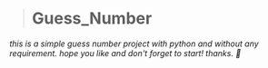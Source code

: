 ># Guess_Number

_this is a simple guess number project with python and without any requirement.
hope you like and don't forget to start! thanks. 🌹_

